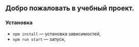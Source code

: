 ## Добро пожаловать в учебный проект.
### Установка

- `npm install` — установка зависимостей,
- `npm run start` — запуск,
